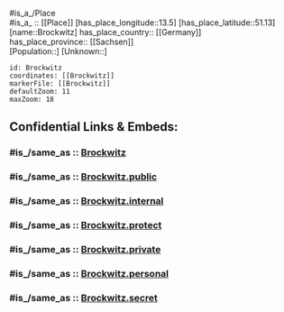 ﻿---
confidential: public
isDeleted: false
location:
- 51.13
- 13.5
mapmarker: city
mapzoom:
- 7
- 12
SpocWebEntityId: 29363
tags:
- geo/City
type: City
---

#is_a_/Place  
#is_a_ :: [[Place]] 
[has_place_longitude::13.5] 
[has_place_latitude::51.13] 
[name::Brockwitz] 
has_place_country:: [[Germany]]  
has_place_province:: [[Sachsen]]  
[Population::] 
[Unknown::] 


```leaflet
id: Brockwitz
coordinates: [[Brockwitz]] 
markerFile: [[Brockwitz]] 
defaultZoom: 11 
maxZoom: 18
```


## Confidential Links & Embeds: 

### #is_/same_as :: [Brockwitz](/_Standards/Earth/Continent/Europe/Europe~Central/Germany/Germany~East/Sachsen/counties~Sachsen/Meißen/cities~Meißen/Klipphausen/City/Brockwitz.md) 

### #is_/same_as :: [Brockwitz.public](/_public/Earth/Continent/Europe/Europe~Central/Germany/Germany~East/Sachsen/counties~Sachsen/Meißen/cities~Meißen/Klipphausen/City/Brockwitz.public.md) 

### #is_/same_as :: [Brockwitz.internal](/_internal/Earth/Continent/Europe/Europe~Central/Germany/Germany~East/Sachsen/counties~Sachsen/Meißen/cities~Meißen/Klipphausen/City/Brockwitz.internal.md) 

### #is_/same_as :: [Brockwitz.protect](/_protect/Earth/Continent/Europe/Europe~Central/Germany/Germany~East/Sachsen/counties~Sachsen/Meißen/cities~Meißen/Klipphausen/City/Brockwitz.protect.md) 

### #is_/same_as :: [Brockwitz.private](/_private/Earth/Continent/Europe/Europe~Central/Germany/Germany~East/Sachsen/counties~Sachsen/Meißen/cities~Meißen/Klipphausen/City/Brockwitz.private.md) 

### #is_/same_as :: [Brockwitz.personal](/_personal/Earth/Continent/Europe/Europe~Central/Germany/Germany~East/Sachsen/counties~Sachsen/Meißen/cities~Meißen/Klipphausen/City/Brockwitz.personal.md) 

### #is_/same_as :: [Brockwitz.secret](/_secret/Earth/Continent/Europe/Europe~Central/Germany/Germany~East/Sachsen/counties~Sachsen/Meißen/cities~Meißen/Klipphausen/City/Brockwitz.secret.md)

